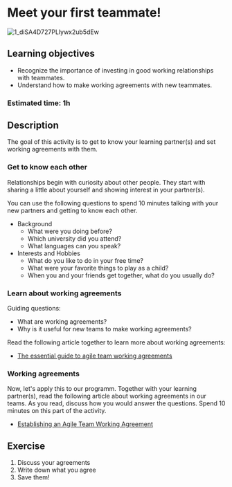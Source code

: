 # Meet your first teammate!

![1_diSA4D727PLlywx2ub5dEw](https://user-images.githubusercontent.com/78906545/204103315-de88d4ee-cff5-4a8c-af03-a8db0b684a84.png)

## Learning objectives

- Recognize the importance of investing in good working relationships with teammates.
- Understand how to make working agreements with new teammates.

### **Estimated time**: 1h

## Description

The goal of this activity is to get to know your learning partner(s) and set working agreements with them.

### Get to know each other

Relationships begin with curiosity about other people. They start with sharing a little about yourself and showing interest in your partner(s).

You can use the following questions to spend 10 minutes talking with your new partners and getting to know each other.

- Background
  - What were you doing before?
  - Which university did you attend?
  - What languages can you speak?
- Interests and Hobbies
  - What do you like to do in your free time?
  - What were your favorite things to play as a child?
  - When you and your friends get together, what do you usually do?

### Learn about working agreements

Guiding questions:

- What are working agreements?
- Why is it useful for new teams to make working agreements?

Read the following article together to learn more about working agreements:
- [The essential guide to agile team working agreements](https://www.swarmia.com/blog/agile-team-working-agreements/#:~:text=Working%20agreements%20are%20a%20great,less%20friction%20and%20be%20happier.)

### Working agreements
Now, let's apply this to our programm. Together with your learning partner(s), read the following article about working agreements in our teams. As you read, discuss how you would answer the questions. Spend 10 minutes on this part of the activity.

- [Establishing an Agile Team Working Agreement](https://tech.gsa.gov/guides/agile_team_working_agreement/)

## Exercise
1. Discuss your agreements
2. Write down what you agree
3. Save them!
